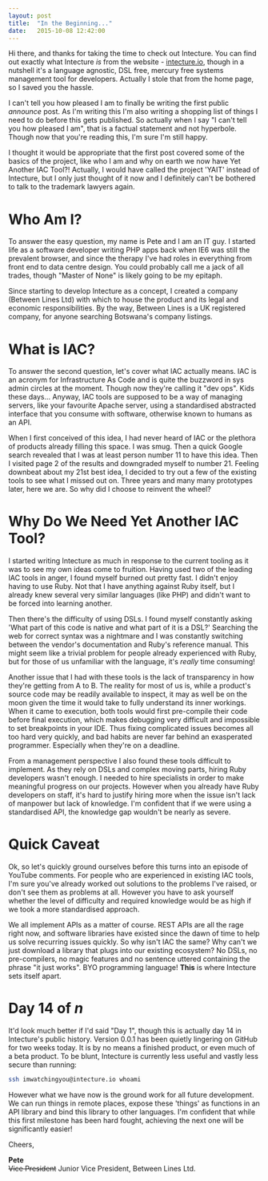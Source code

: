 ```yaml
---
layout: post
title:  "In the Beginning..."
date:   2015-10-08 12:42:00
---
```

Hi there, and thanks for taking the time to check out Intecture. You can find out exactly what Intecture *is* from the website - [intecture.io](https://www.intecture.io), though in a nutshell it's a language agnostic, DSL free, mercury free systems management tool for developers. Actually I stole that from the home page, so I saved you the hassle.

I can't tell you how pleased I am to finally be writing the first public *announce* post. As I'm writing this I'm also writing a shopping list of things I need to do before this gets published. So actually when I say "I can't tell you how pleased I am", that is a factual statement and not hyperbole. Though now that you're reading this, I'm sure I'm still happy.

I thought it would be appropriate that the first post covered some of the basics of the project, like who I am and why on earth we now have Yet Another IAC Tool?! Actually, I would have called the project 'YAIT' instead of Intecture, but I only just thought of it now and I definitely can't be bothered to talk to the trademark lawyers again.

# Who Am I?

To answer the easy question, my name is Pete and I am an IT guy. I started life as a software developer writing PHP apps back when IE6 was still the prevalent browser, and since the therapy I've had roles in everything from front end to data centre design. You could probably call me a jack of all trades, though "Master of None" is likely going to be my epitaph.

Since starting to develop Intecture as a concept, I created a company (Between Lines Ltd) with which to house the product and its legal and economic responsibilities. By the way, Between Lines is a UK registered company, for anyone searching Botswana's company listings.
 
# What is IAC?

To answer the second question, let's cover what IAC actually means. IAC is an acronym for Infrastructure As Code and is quite the buzzword in sys admin circles at the moment. Though now they're calling it "dev ops". Kids these days... Anyway, IAC tools are supposed to be a way of managing servers, like your favourite Apache server, using a standardised abstracted interface that you consume with software, otherwise known to humans as an API.

When I first conceived of this idea, I had never heard of IAC or the plethora of products already filling this space. I was smug. Then a quick Google search revealed that I was at least person number 11 to have this idea. Then I visited page 2 of the results and downgraded myself to number 21. Feeling downbeat about my 21st best idea, I decided to try out a few of the existing tools to see what I missed out on. Three years and many many prototypes later, here we are. So why did I choose to reinvent the wheel?

# Why Do We Need Yet Another IAC Tool?

I started writing Intecture as much in response to the current tooling as it was to see my own ideas come to fruition. Having used two of the leading IAC tools in anger, I found myself burned out pretty fast. I didn't enjoy having to use Ruby. Not that I have anything against Ruby itself, but I already knew several very similar languages (like PHP) and didn't want to be forced into learning another.

Then there's the difficulty of using DSLs. I found myself constantly asking 'What part of this code is native and what part of it is a DSL?' Searching the web for correct syntax was a nightmare and I was constantly switching between the vendor's documentation and Ruby's reference manual. This might seem like a trivial problem for people already experienced with Ruby, but for those of us unfamiliar with the language, it's *really* time consuming!

Another issue that I had with these tools is the lack of transparency in how they're getting from A to B. The reality for most of us is, while a product's source code may be readily available to inspect, it may as well be on the moon given the time it would take to fully understand its inner workings. When it came to execution, both tools would first pre-compile their code before final execution, which makes debugging very difficult and impossible to set breakpoints in your IDE. Thus fixing complicated issues becomes all too hard very quickly, and bad habits are never far behind an exasperated programmer. Especially when they're on a deadline.

From a management perspective I also found these tools difficult to implement. As they rely on DSLs and complex moving parts, hiring Ruby developers wasn't enough. I needed to hire specialists in order to make meaningful progress on our projects. However when you already have Ruby developers on staff, it's hard to justify hiring more when the issue isn't lack of manpower but lack of knowledge. I'm confident that if we were using a standardised API, the knowledge gap wouldn't be nearly as severe.

# Quick Caveat

Ok, so let's quickly ground ourselves before this turns into an episode of YouTube comments. For people who are experienced in existing IAC tools, I'm sure you've already worked out solutions to the problems I've raised, or don't see them as problems at all. However you have to ask yourself whether the level of difficulty and required knowledge would be as high if we took a more standardised approach.

We all implement APIs as a matter of course. REST APIs are all the rage right now, and software libraries have existed since the dawn of time to help us solve recurring issues quickly. So why isn't IAC the same? Why can't we just download a library that plugs into our existing ecosystem? No DSLs, no pre-compilers, no magic features and no sentence uttered containing the phrase "it just works". BYO programming language! **This** is where Intecture sets itself apart.

# Day 14 of *n*

It'd look much better if I'd said "Day 1", though this is actually day 14 in Intecture's public history. Version 0.0.1 has been quietly lingering on GitHub for two weeks today. It is by no means a finished product, or even much of a beta product. To be blunt, Intecture is currently less useful and vastly less secure than running:

~~~ bash
ssh imwatchingyou@intecture.io whoami
~~~

However what we have now is the ground work for all future development. We can run things in remote places, expose these 'things' as functions in an API library and bind this library to other languages. I'm confident that while this first milestone has been hard fought, achieving the next one will be significantly easier!

Cheers,

**Pete**<br />
<s>Vice President</s> Junior Vice President, Between Lines Ltd.
